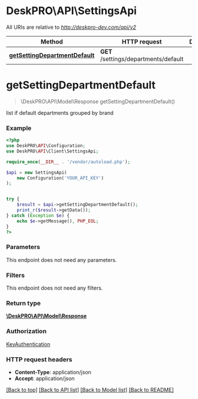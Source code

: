 # DeskPRO\API\SettingsApi

All URIs are relative to *http://deskpro-dev.com/api/v2*

Method | HTTP request | Description
------------- | ------------- | -------------
[**getSettingDepartmentDefault**](SettingsApi.md#getSettingDepartmentDefault) | **GET** /settings/departments/default | 


# **getSettingDepartmentDefault**
> \DeskPRO\API\Model\Response getSettingDepartmentDefault()



list if default departments grouped by brand

### Example
```php
<?php
use DeskPRO\API\Configuration;
use DeskPRO\API\Client\SettingsApi;

require_once(__DIR__ . '/vendor/autoload.php');

$api = new SettingsApi(
    new Configuration('YOUR_API_KEY')
);


try {
    $result = $api->getSettingDepartmentDefault();
    print_r($result->getData());
} catch (Exception $e) {
    echo $e->getMessage(), PHP_EOL;
}
?>
```

### Parameters
This endpoint does not need any parameters.


### Filters
This endpoint does not need any filters.


### Return type

[**\DeskPRO\API\Model\Response**](../Model/Response.md)

### Authorization

[KeyAuthentication](../../README.md#KeyAuthentication)

### HTTP request headers

 - **Content-Type**: application/json
 - **Accept**: application/json

[[Back to top]](#) [[Back to API list]](../../README.md#documentation-for-api-endpoints) [[Back to Model list]](../../README.md#documentation-for-models) [[Back to README]](../../README.md)

